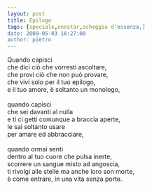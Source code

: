 ```yaml
---
layout: post
title: Epilogo
tags: [speciale,onestar,scheggia d'essenza,]
date: 2009-05-03 16:27:00
author: pietro
---
```

Quando capisci<br/>che dici ciò che vorresti ascoltare,<br/>che provi ciò che non può provare,<br/>che vivi solo per il tuo epilogo,<br/>e il tuo amore, è soltanto un monologo,<br/><br/>quando capisci<br/>che sei davanti al nulla<br/>e ti ci getti comunque a braccia aperte,<br/>le sai soltanto usare<br/>per amare ed abbracciare,<br/><br/>quando ormai senti<br/>dentro al tuo cuore che pulsa inerte,<br/>scorrere un sangue misto ad angoscia,<br/>ti rivolgi alle stelle ma anche loro son morte,<br/>è come entrare, in una vita senza porte.
